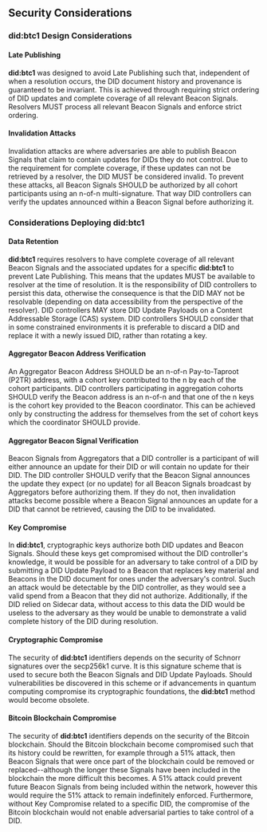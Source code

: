 ## Security Considerations

### did:btc1 Design Considerations

#### Late Publishing

**did:btc1** was designed to avoid Late Publishing such that, independent of when
a resolution occurs, the DID document history and provenance is guaranteed to
be invariant. This is achieved through requiring strict ordering of DID updates
and complete coverage of all relevant Beacon Signals. Resolvers MUST process all
relevant Beacon Signals and enforce strict ordering.

#### Invalidation Attacks

Invalidation attacks are where adversaries are able to publish Beacon Signals
that claim to contain updates for DIDs they do not control. Due to the requirement
for complete coverage, if these updates can not be retrieved by a resolver, the
DID MUST be considered invalid. To prevent these attacks, all Beacon Signals SHOULD
be authorized by all cohort participants using an n-of-n multi-signature. That
way DID controllers can verify the updates announced within a Beacon Signal
before authorizing it.

### Considerations Deploying did:btc1

#### Data Retention

**did:btc1** requires resolvers to have complete coverage of all relevant Beacon
Signals and the associated updates for a specific **did:btc1** to prevent Late
Publishing. This means that the updates MUST be available to resolver at the
time of resolution. It is the responsibility of DID controllers to persist this
data, otherwise the consequence is that the DID MAY not be resolvable (depending
on data accessibility from the perspective of the resolver).  DID controllers
MAY store DID Update Payloads on a Content Addressable Storage (CAS) system. DID
controllers SHOULD consider that in some constrained environments it is preferable
to discard a DID and replace it with a newly issued DID, rather than rotating
a key.

#### Aggregator Beacon Address Verification

An Aggregator Beacon Address SHOULD be an n-of-n Pay-to-Taproot (P2TR) address,
with a cohort key contributed to the n by each of the cohort participants. DID
controllers participating in aggregation cohorts SHOULD verify the Beacon address
is an n-of-n and that one of the n keys is the cohort key provided to the Beacon
coordinator. This can be achieved only by constructing the address for themselves
from the set of cohort keys which the coordinator SHOULD provide.

#### Aggregator Beacon Signal Verification

Beacon Signals from Aggregators that a DID controller is a participant of will
either announce an update for their DID or will contain no update for their DID.
The DID controller SHOULD verify that the Beacon Signal announces the update they
expect (or no update) for all Beacon Signals broadcast by Aggregators before
authorizing them. If they do not, then invalidation attacks become possible where
a Beacon Signal announces an update for a DID that cannot be retrieved, causing
the DID to be invalidated.

#### Key Compromise

In **did:btc1**, cryptographic keys authorize both DID updates and Beacon Signals.
Should these keys get compromised without the DID controller's knowledge, it
would be possible for an adversary to take control of a DID by submitting a DID
Update Payload to a Beacon that replaces key material and Beacons in the DID
document for ones under the adversary's control. Such an attack would be detectable
by the DID controller, as they would see a valid spend from a Beacon that they
did not authorize. Additionally, if the DID relied on Sidecar data, without access
to this data the DID would be useless to the adversary as they would be unable
to demonstrate a valid complete history of the DID during resolution.

#### Cryptographic Compromise

The security of **did:btc1** identifiers depends on the security of Schnorr
signatures over the secp256k1 curve. It is this signature scheme that is used
to secure both the Beacon Signals and DID Update Payloads. Should vulnerabilities
be discovered in this scheme or if advancements in quantum computing compromise
its cryptographic foundations, the **did:btc1** method would become obsolete.

#### Bitcoin Blockchain Compromise

The security of **did:btc1** identifiers depends on the security of the Bitcoin
blockchain. Should the Bitcoin blockchain become compromised such that its history
could be rewritten, for example through a 51% attack, then Beacon Signals that
were once part of the blockchain could be removed or replaced--although the longer
these Signals have been included in the blockchain the more difficult this becomes.
A 51% attack could prevent future Beacon Signals from being included within the
network, however this would require the 51% attack to remain indefinitely enforced.
Furthermore, without Key Compromise related to a specific DID, the compromise
of the Bitcoin blockchain would not enable adversarial parties to take control
of a DID.

